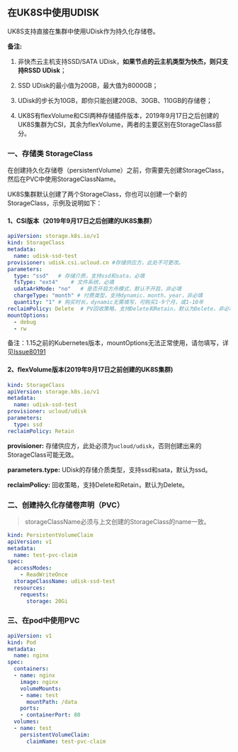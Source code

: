 
## 在UK8S中使用UDISK

UK8S支持直接在集群中使用UDisk作为持久化存储卷。

**备注:**

1. 非快杰云主机支持SSD/SATA UDisk，**如果节点的云主机类型为快杰，则只支持RSSD UDisk**；

2. SSD UDisk的最小值为20GB，最大值为8000GB；

3. UDisk的步长为10GB，即你只能创建20GB、30GB、110GB的存储卷；

4. UK8S有flexVolume和CSI两种存储插件版本，2019年9月17日之后创建的UK8S集群为CSI，其余为flexVolume，两者的主要区别在StorageClass部分。

### 一、存储类 StorageClass

在创建持久化存储卷（persistentVolume）之前，你需要先创建StorageClass，然后在PVC中使用StorageClassName。


UK8S集群默认创建了两个StorageClass，你也可以创建一个新的StorageClass，示例及说明如下：


#### 1、CSI版本（2019年9月17日之后创建的UK8S集群）
```yaml
apiVersion: storage.k8s.io/v1
kind: StorageClass
metadata:
  name: udisk-ssd-test
provisioner: udisk.csi.ucloud.cn #存储供应方，此处不可更改。
parameters:
  type: "ssd"   # 存储介质，支持ssd和sata，必填
  fsType: "ext4"    # 文件系统，必填
  udataArkMode: "no"   # 是否开启方舟模式，默认不开启，非必填
  chargeType: "month" # 付费类型，支持dynamic、month、year，非必填
  quantity: "1" # 购买时长，dynamic无需填写，可购买1-9个月，或1-10年
reclaimPolicy: Delete  # PV回收策略，支持Delete和Retain，默认为Delete，非必填
mountOptions:   
  - debug
  - rw
```
备注：1.15之前的Kubernetes版本，mountOptions无法正常使用，请勿填写，详见[Issue80191](https://github.com/kubernetes/kubernetes/pull/80191) 

#### 2、flexVolume版本(2019年9月17日之前创建的UK8S集群)
```yaml
kind: StorageClass
apiVersion: storage.k8s.io/v1
metadata:
  name: udisk-ssd-test
provisioner: ucloud/udisk
parameters:
  type: ssd
reclaimPolicy: Retain
```

**provisioner:** 存储供应方，此处必须为`ucloud/udisk`，否则创建出来的StorageClass可能无效。

**parameters.type:** UDisk的存储介质类型，支持ssd和sata，默认为ssd。

**reclaimPolicy:** 回收策略，支持Delete和Retain，默认为Delete。



### 二、创建持久化存储卷声明（PVC）

>storageClassName必须与上文创建的StorageClass的name一致。

```yaml
kind: PersistentVolumeClaim
apiVersion: v1
metadata:
  name: test-pvc-claim
spec:
  accessModes:
    - ReadWriteOnce
  storageClassName: udisk-ssd-test
  resources:
    requests:
      storage: 20Gi
```

### 三、在pod中使用PVC

```yaml
apiVersion: v1
kind: Pod
metadata:
  name: nginx
spec:
  containers:
  - name: nginx
    image: nginx
    volumeMounts:
    - name: test
      mountPath: /data
    ports:
    - containerPort: 80
  volumes:
  - name: test
    persistentVolumeClaim:
      claimName: test-pvc-claim
```
